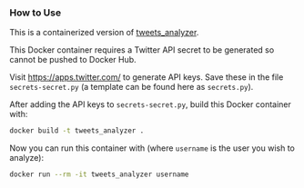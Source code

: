 ### How to Use
This is a containerized version of [tweets_analyzer](https://github.com/x0rz/tweets_analyzer).

This Docker container requires a Twitter API secret to be generated so cannot be pushed to Docker Hub.

Visit https://apps.twitter.com/ to generate API keys. Save these in the file `secrets-secret.py` (a template can be found here as `secrets.py`).

After adding the API keys to `secrets-secret.py`, build this Docker container with:
```sh
docker build -t tweets_analyzer .
```

Now you can run this container with (where `username` is the user you wish to analyze):
```sh
docker run --rm -it tweets_analyzer username
```
